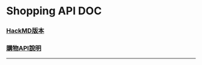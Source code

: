 # Shopping API DOC

### **[HackMD版本](https://hackmd.io/GYdmE4A5wBgFgLQFYTnAuBTARphBDAEwCYBjBYyU0zARmGznADZSg===?view)**
### **[購物API說明](https://docs.google.com/presentation/d/1vBXvpM1RiQv83OPIeIQvHzUFoM1Vo40zb69rjn_92_8/edit?usp=sharing)**
---
